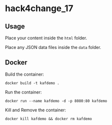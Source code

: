 # hack4change_17

## Usage

Place your content inside the ```html``` folder.

Place any JSON data files inside the ```data``` folder.

## Docker

Build the container:

    docker build -t kafdemo .

Run the container:

    docker run --name kafdemo -d -p 8080:80 kafdemo

Kill and Remove the container:

    docker kill kafdemo && docker rm kafdemo
